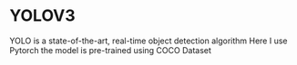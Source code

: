 # YOLOV3
 YOLO is a state-of-the-art, real-time object detection algorithm
 Here I use Pytorch 
 the model is pre-trained using COCO Dataset
 
